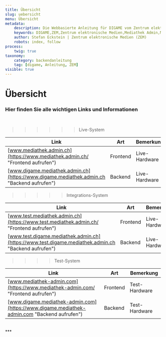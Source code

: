 ```yaml
---
title: Übersicht
slug: uebersicht
menu: Übersicht
metadata:
    description: Die Webbasierte Anleitung für DIGAME vom Zentrum elektronische Medien ZEM.
    keywords: DIGAME,ZEM,Zentrum elektronische Medien,Mediathek Admin,Mediathek,Bilddatenbank,Bildverwaltung,Bundesverwaltung,Eidgenossenschaft,Schweizerische Eidgenossenschaft,VBS,Bundesamt für Verteidigung, Bevölkerungsschutz und Sport
    author: Stefan Eckstein | Zentrum elektronische Medien (ZEM)
    robots: index, follow
process:
	twig: true
taxonomy:
    category: backendanleitung
    tag: [digame, Anleitung, ZEM]
visible: true
---
```


# Übersicht
### Hier finden Sie alle wichtigen Links und Informationen
<br>

>>>>>> Live-System <br>

| Link | Art | Bemerkung |
| --- | --- | --- |
| [www.mediathek.admin.ch](https://www.mediathek.admin.ch/ "Frontend aufrufen") | Frontend | Live-Hardware |
| [www.digame.mediathek.admin.ch](https://www.digame.mediathek.admin.ch "Backend aufrufen") | Backend | Live-Hardware |

>>>>> Integrations-System <br>


| Link | Art | Bemerkung |
| --- | --- | --- |
| [www.test.mediathek.admin.ch](https://www.test.mediathek.admin.ch/ "Frontend aufrufen") | Frontend | Live-Hardware |
| [www.test.digame.mediathek.admin.ch](https://www.test.digame.mediathek.admin.ch "Backend aufrufen") | Backend | Live-Hardware |

>>>> Test-System <br>


| Link | Art | Bemerkung |
| --- | --- | --- |
| [www.mediathek-admin.com](https://www.mediathek-admin.com/ "Frontend aufrufen") | Frontend | Test-Hardware |
| [www.digame.mediathek-admin.com](https://www.digame.mediathek-admin.com "Backend aufrufen") | Backend | Test-Hardware |

<br>
***
